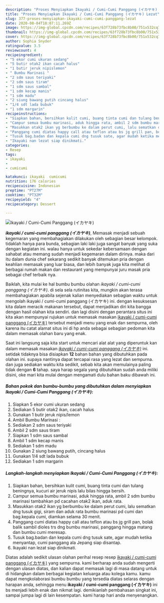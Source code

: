 ```yaml
---
description: "Proses Menyiapkan Ikayaki / Cumi-Cumi Panggang (イカヤキ) Lezat"
title: "Proses Menyiapkan Ikayaki / Cumi-Cumi Panggang (イカヤキ) Lezat"
slug: 377-proses-menyiapkan-ikayaki-cumi-cumi-panggang-lezat
date: 2020-08-04T18:07:11.269Z
image: https://img-global.cpcdn.com/recipes/63f728b73fbc8b00/751x532cq70/ikayaki-cumi-cumi-panggang-イカヤキ-foto-resep-utama.jpg
thumbnail: https://img-global.cpcdn.com/recipes/63f728b73fbc8b00/751x532cq70/ikayaki-cumi-cumi-panggang-イカヤキ-foto-resep-utama.jpg
cover: https://img-global.cpcdn.com/recipes/63f728b73fbc8b00/751x532cq70/ikayaki-cumi-cumi-panggang-イカヤキ-foto-resep-utama.jpg
author: Sophia Snyder
ratingvalue: 3.5
reviewcount: 4
recipeingredient:
- "5 ekor cumi ukuran sedang"
- "5 butir otak2 ikan cacah halus"
- "1 butir jeruk nipislemon"
- " Bumbu Marinasi "
- "2 sdm saus teriyaki"
- "2 sdm saus tiram"
- "1 sdm saus sambal"
- "1 sdm kecap manis"
- "1 sdm madu"
- "2 siung bawang putih cincang halus"
- "1/4 sdt lada bubuk"
- "1 sdm margarin"
recipeinstructions:
- "Siapkan bahan, bersihkan kulit cumi, buang tinta cumi dan tulang beningnya, kucuri air jeruk nipis lalu bilas hingga bersih."
- "Campur semua bumbu marinasi, aduk hingga rata, ambil 2 sdm bumbu marinasi tambahkan pd cacahan otak2 ikan, aduk rata."
- "Masukkan otak2 ikan yg berbumbu ke dalam perut cumi, lalu sematkan dng tusuk gigi, siram dan aduk rata bumbu marinasi pd cumi dan bag.kepala cumi, diamkan selama 30 menit."
- "Panggang cumi diatas happy call atau teflon atau bs jg grill pan, bolak balik sambil dioles trs dng bumbu marinasi, panggang hingga matang dan bumbu cumi meresap."
- "Tusuk bag.badan dan kepala cumi dng tusuk sate, agar mudah ketika menyantap, cumi panggang ala Jepang siap disantap."
- "Ikayaki nan lezat siap dinikmati."
categories:
- Resep
tags:
- ikayaki
- 
- cumicumi

katakunci: ikayaki  cumicumi 
nutrition: 176 calories
recipecuisine: Indonesian
preptime: "PT27M"
cooktime: "PT32M"
recipeyield: "4"
recipecategory: Dessert

---
```



![Ikayaki / Cumi-Cumi Panggang (イカヤキ)](https://img-global.cpcdn.com/recipes/63f728b73fbc8b00/751x532cq70/ikayaki-cumi-cumi-panggang-イカヤキ-foto-resep-utama.jpg)

<b><i>ikayaki / cumi-cumi panggang (イカヤキ)</i></b>, Memasak menjadi sebuah kegemaran yang membahagiakan dilakukan oleh sebagian besar kelompok. tidaklah hanya para bunda, sebagian laki laki juga sangat banyak yang suka dengan kegiatan ini. walau hanya untuk sekedar kebersamaan dengan sahabat atau memang sudah menjadi kegemaran dalam dirinya. maka dari itu dalam dunia chef sekarang sedikit banyak ditemukan pria dengan keahlian memasak yang luar biasa, dan lebih banyak juga kita melihat di berbagai rumah makan dan restaurant yang mempunyai juru masak pria sebagai chef terbaik nya.



Baiklah, kita mulai ke hal bumbu bumbu olahan <i>ikayaki / cumi-cumi panggang (イカヤキ)</i>. di sela sela rutinitas kita, mungkin akan terasa membahagiakan apabila sejenak kalian menyediakan sebagian waktu untuk mengolah ikayaki / cumi-cumi panggang (イカヤキ) ini. dengan kesuksesan kita dalam meracik makanan tersebut, dapat menjadikan diri kita bangga dengan hasil olahan kita sendiri. dan lagi disini dengan perantara situs ini kita akan mempunyai rujukan untuk memasak masakan <u>ikayaki / cumi-cumi panggang (イカヤキ)</u> tersebut menjadi menu yang enak dan sempurna, oleh karena itu catat alamat situs ini di hp anda sebagai sebagian pedoman kita dalam memasak olahan baru yang enak.


Saat ini langsung saja kita start untuk mencari alat alat yang diperuntuk kan dalam memasak masakan <u><i>ikayaki / cumi-cumi panggang (イカヤキ)</i></u> ini. setidak tidaknya bisa disiapkan <b>12</b> bahan bahan yang dibutuhkan pada olahan ini. supaya nantinya dapat tercapai rasa yang lezat dan sempurna. dan juga sediakan waktu kita sedikit, sebab kita akan memulainya paling tidak dengan <b>6</b> tahap. saya harap segala yang dibutuhkan sudah anda miliki disini, oke mari kita mulai dengan mengamati dulu bahan baku dibawah ini.

<!--inarticleads1-->

##### Bahan pokok dan bumbu-bumbu yang dibutuhkan dalam menyiapkan Ikayaki / Cumi-Cumi Panggang (イカヤキ):

1. Siapkan 5 ekor cumi ukuran sedang
1. Sediakan 5 butir otak2 ikan, cacah halus
1. Gunakan 1 butir jeruk nipis/lemon
1. Ambil  Bumbu Marinasi :
1. Sediakan 2 sdm saus teriyaki
1. Ambil 2 sdm saus tiram
1. Siapkan 1 sdm saus sambal
1. Ambil 1 sdm kecap manis
1. Sediakan 1 sdm madu
1. Gunakan 2 siung bawang putih, cincang halus
1. Gunakan 1/4 sdt lada bubuk
1. Sediakan 1 sdm margarin




<!--inarticleads2-->

##### Langkah-langkah menyiapkan Ikayaki / Cumi-Cumi Panggang (イカヤキ):

1. Siapkan bahan, bersihkan kulit cumi, buang tinta cumi dan tulang beningnya, kucuri air jeruk nipis lalu bilas hingga bersih.
1. Campur semua bumbu marinasi, aduk hingga rata, ambil 2 sdm bumbu marinasi tambahkan pd cacahan otak2 ikan, aduk rata.
1. Masukkan otak2 ikan yg berbumbu ke dalam perut cumi, lalu sematkan dng tusuk gigi, siram dan aduk rata bumbu marinasi pd cumi dan bag.kepala cumi, diamkan selama 30 menit.
1. Panggang cumi diatas happy call atau teflon atau bs jg grill pan, bolak balik sambil dioles trs dng bumbu marinasi, panggang hingga matang dan bumbu cumi meresap.
1. Tusuk bag.badan dan kepala cumi dng tusuk sate, agar mudah ketika menyantap, cumi panggang ala Jepang siap disantap.
1. Ikayaki nan lezat siap dinikmati.




Diatas adalah sedikit ulasan olahan perihal resep resep <u>ikayaki / cumi-cumi panggang (イカヤキ)</u> yang sempurna. kami berharap anda sudah mengerti dengan ulasan diatas, dan kalian dapat memasak lagi di masa datang untuk di hidangkan dalam berbagai kegiatan keluarga atau kolega kamu. kamu dapat mengkolaborasi bumbu bumbu yang tersedia diatas selaras dengan harapan anda, sehingga menu <b>ikayaki / cumi-cumi panggang (イカヤキ)</b> ini bs menjadi lebih enak dan nikmat lagi. demikianlah pembahasan singkat ini, sampai jumpa lagi di lain kesempatan. kami harap hari anda menyenangkan.
